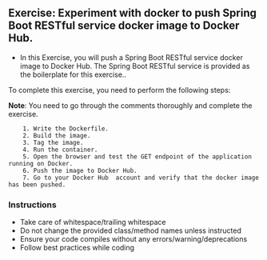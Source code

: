 ## Exercise: Experiment with docker to push Spring Boot RESTful service docker image to Docker Hub.

* In this Exercise, you will push a Spring Boot RESTful service docker image to Docker Hub. The Spring Boot RESTful service is provided as the boilerplate for this exercise..

   

To complete this exercise, you need to perform the following steps:

**Note**: You need to go through the comments thoroughly and complete the exercise.

        1. Write the Dockerfile.
        2. Build the image.
        3. Tag the image.
        4. Run the container.
        5. Open the browser and test the GET endpoint of the application running on Docker.
        6. Push the image to Docker Hub.
        7. Go to your Docker Hub  account and verify that the docker image has been pushed.
  
  
### Instructions
 - Take care of whitespace/trailing whitespace
 - Do not change the provided class/method names unless instructed
 - Ensure your code compiles without any errors/warning/deprecations 
 - Follow best practices while coding
  
